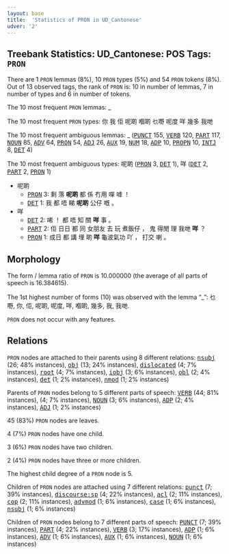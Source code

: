 ```yaml
---
layout: base
title:  'Statistics of PRON in UD_Cantonese'
udver: '2'
---
```


## Treebank Statistics: UD_Cantonese: POS Tags: `PRON`

There are 1 `PRON` lemmas (8%), 10 `PRON` types (5%) and 54 `PRON` tokens (8%).
Out of 13 observed tags, the rank of `PRON` is: 10 in number of lemmas, 7 in number of types and 6 in number of tokens.

The 10 most frequent `PRON` lemmas: _

The 10 most frequent `PRON` types:  你 我 佢 呢啲 嗰啲 乜嘢 呢度 咩 幾多 我哋

The 10 most frequent ambiguous lemmas: _ (<tt><a href="yue-pos-PUNCT.html">PUNCT</a></tt> 155, <tt><a href="yue-pos-VERB.html">VERB</a></tt> 120, <tt><a href="yue-pos-PART.html">PART</a></tt> 117, <tt><a href="yue-pos-NOUN.html">NOUN</a></tt> 85, <tt><a href="yue-pos-ADV.html">ADV</a></tt> 64, <tt><a href="yue-pos-PRON.html">PRON</a></tt> 54, <tt><a href="yue-pos-ADJ.html">ADJ</a></tt> 26, <tt><a href="yue-pos-AUX.html">AUX</a></tt> 19, <tt><a href="yue-pos-NUM.html">NUM</a></tt> 18, <tt><a href="yue-pos-ADP.html">ADP</a></tt> 10, <tt><a href="yue-pos-PROPN.html">PROPN</a></tt> 10, <tt><a href="yue-pos-INTJ.html">INTJ</a></tt> 8, <tt><a href="yue-pos-DET.html">DET</a></tt> 4)

The 10 most frequent ambiguous types:  呢啲 (<tt><a href="yue-pos-PRON.html">PRON</a></tt> 3, <tt><a href="yue-pos-DET.html">DET</a></tt> 1), 咩 (<tt><a href="yue-pos-DET.html">DET</a></tt> 2, <tt><a href="yue-pos-PART.html">PART</a></tt> 2, <tt><a href="yue-pos-PRON.html">PRON</a></tt> 1)


* 呢啲
  * <tt><a href="yue-pos-PRON.html">PRON</a></tt> 3: 剩 落 <b>呢啲</b> 都 係 冇用 㗎 嘑 ！
  * <tt><a href="yue-pos-DET.html">DET</a></tt> 1: 我 都 唔 睇 <b>呢啲</b> 公仔 嘅 。
* 咩
  * <tt><a href="yue-pos-DET.html">DET</a></tt> 2: 唏 ！ 都 唔 知 關 <b>咩</b> 事 。
  * <tt><a href="yue-pos-PART.html">PART</a></tt> 2: 佢 日日 都 同 女朋友 去 玩 煮飯仔 ， 鬼 得閒 理 我哋 <b>咩</b> ？
  * <tt><a href="yue-pos-PRON.html">PRON</a></tt> 1: 成日 都 講 埋 啲 <b>咩</b> 龜波氣功 吖 ， 打交 喇 。

## Morphology

The form / lemma ratio of `PRON` is 10.000000 (the average of all parts of speech is 16.384615).

The 1st highest number of forms (10) was observed with the lemma “_”: 乜嘢, 你, 佢, 呢啲, 呢度, 咩, 嗰啲, 幾多, 我, 我哋.

`PRON` does not occur with any features.


## Relations

`PRON` nodes are attached to their parents using 8 different relations: <tt><a href="yue-dep-nsubj.html">nsubj</a></tt> (26; 48% instances), <tt><a href="yue-dep-obj.html">obj</a></tt> (13; 24% instances), <tt><a href="yue-dep-dislocated.html">dislocated</a></tt> (4; 7% instances), <tt><a href="yue-dep-root.html">root</a></tt> (4; 7% instances), <tt><a href="yue-dep-iobj.html">iobj</a></tt> (3; 6% instances), <tt><a href="yue-dep-obl.html">obl</a></tt> (2; 4% instances), <tt><a href="yue-dep-det.html">det</a></tt> (1; 2% instances), <tt><a href="yue-dep-nmod.html">nmod</a></tt> (1; 2% instances)

Parents of `PRON` nodes belong to 5 different parts of speech: <tt><a href="yue-pos-VERB.html">VERB</a></tt> (44; 81% instances),  (4; 7% instances), <tt><a href="yue-pos-NOUN.html">NOUN</a></tt> (3; 6% instances), <tt><a href="yue-pos-ADP.html">ADP</a></tt> (2; 4% instances), <tt><a href="yue-pos-ADJ.html">ADJ</a></tt> (1; 2% instances)

45 (83%) `PRON` nodes are leaves.

4 (7%) `PRON` nodes have one child.

3 (6%) `PRON` nodes have two children.

2 (4%) `PRON` nodes have three or more children.

The highest child degree of a `PRON` node is 5.

Children of `PRON` nodes are attached using 7 different relations: <tt><a href="yue-dep-punct.html">punct</a></tt> (7; 39% instances), <tt><a href="yue-dep-discourse-sp.html">discourse:sp</a></tt> (4; 22% instances), <tt><a href="yue-dep-acl.html">acl</a></tt> (2; 11% instances), <tt><a href="yue-dep-cop.html">cop</a></tt> (2; 11% instances), <tt><a href="yue-dep-advmod.html">advmod</a></tt> (1; 6% instances), <tt><a href="yue-dep-case.html">case</a></tt> (1; 6% instances), <tt><a href="yue-dep-nsubj.html">nsubj</a></tt> (1; 6% instances)

Children of `PRON` nodes belong to 7 different parts of speech: <tt><a href="yue-pos-PUNCT.html">PUNCT</a></tt> (7; 39% instances), <tt><a href="yue-pos-PART.html">PART</a></tt> (4; 22% instances), <tt><a href="yue-pos-VERB.html">VERB</a></tt> (3; 17% instances), <tt><a href="yue-pos-ADP.html">ADP</a></tt> (1; 6% instances), <tt><a href="yue-pos-ADV.html">ADV</a></tt> (1; 6% instances), <tt><a href="yue-pos-AUX.html">AUX</a></tt> (1; 6% instances), <tt><a href="yue-pos-NOUN.html">NOUN</a></tt> (1; 6% instances)

